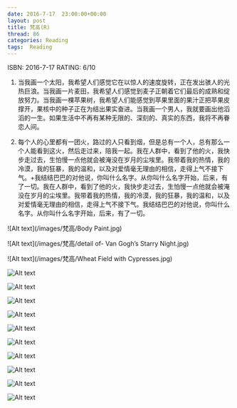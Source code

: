 ```yaml
---
date: 2016-7-17	 23:00:00+00:00
layout: post
title: 梵高(R)
thread: 86
categories: Reading
tags:  Reading
---
```


ISBN: 2016-7-17 RATING: 6/10

1. 当我画一个太阳，我希望人们感觉它在以惊人的速度旋转，正在发出骇人的光热巨浪。当我画一片麦田，我希望人们感觉到麦子正朝着它们最后的成熟和绽放努力。当我画一棵苹果树，我希望人们能感觉到苹果里面的果汁正把苹果皮撑开，果核中的种子正在为结出果实奋进。当我画一个男人，我就要画出他滔滔的一生。如果生活中不再有某种无限的、深刻的、真实的东西，我将不再眷恋人间。

2. 每个人的心里都有一团火，路过的人只看到烟，但是总有一个人，总有那么一个人能看到这火，然后走过来，陪我一起。我在人群中，看到了他的火，我快步走过去，生怕慢一点他就会被淹没在岁月的尘埃里。我带着我的热情，我的冷漠，我的狂暴，我的温和，以及对爱情毫无理由的相信，走得上气不接下气。+我结结巴巴的对他说，你叫什么名字。从你叫什么名字开始，后来，有了一切。我在人群中，看到了他的火，我快步走过去，生怕慢一点他就会被淹没在岁月的尘埃里。我带着我的热情，我的冷漠，我的狂暴，我的温和，以及对爱情毫无理由的相信，走得上气不接下气。我结结巴巴的对他说，你叫什么名字。从你叫什么名字开始，后来，有了一切。

![Alt text](/images/梵高/Body Paint.jpg)

![Alt text](/images/梵高/detail of- Van Gogh’s Starry Night.jpg)

![Alt text](/images/梵高/Wheat Field with Cypresses.jpg)

![Alt text](/images/梵高/书信1.jpg)

![Alt text](/images/梵高/书信2.jpg)

![Alt text](/images/梵高/向日葵.jpg)

![Alt text](/images/梵高/夜间的露天咖啡馆.jpg)

![Alt text](/images/梵高/展览馆1.png)

![Alt text](/images/梵高/展览馆2.png)

![Alt text](/images/梵高/展览馆3.png)

![Alt text](/images/梵高/星空下的丝柏路.jpg)

![Alt text](/images/梵高/罗纳河上的星夜.jpg)

![Alt text](/images/梵高/麦田里的乌鸦.jpg)
